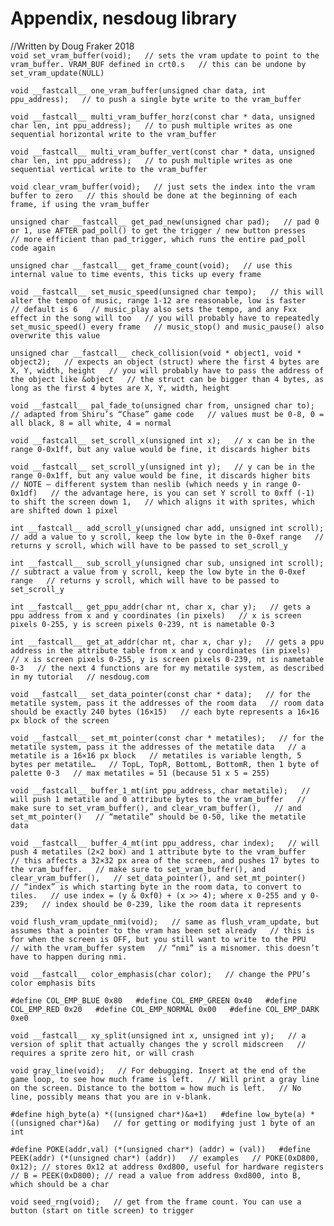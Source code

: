 # Appendix, nesdoug library

//Written by Doug Fraker 2018  
 `void set_vram_buffer(void);  
 // sets the vram update to point to the vram_buffer. VRAM_BUF defined in crt0.s  
 // this can be undone by set_vram_update(NULL)`

`void __fastcall__ one_vram_buffer(unsigned char data, int ppu_address);  
 // to push a single byte write to the vram_buffer`

`void __fastcall__ multi_vram_buffer_horz(const char * data, unsigned char len, int ppu_address);  
 // to push multiple writes as one sequential horizontal write to the vram_buffer`

`void __fastcall__ multi_vram_buffer_vert(const char * data, unsigned char len, int ppu_address);  
 // to push multiple writes as one sequential vertical write to the vram_buffer`

`void clear_vram_buffer(void);  
 // just sets the index into the vram buffer to zero  
 // this should be done at the beginning of each frame, if using the vram_buffer`

`unsigned char __fastcall__ get_pad_new(unsigned char pad);  
 // pad 0 or 1, use AFTER pad_poll() to get the trigger / new button presses  
 // more efficient than pad_trigger, which runs the entire pad_poll code again`

`unsigned char __fastcall__ get_frame_count(void);  
 // use this internal value to time events, this ticks up every frame`

`void __fastcall__ set_music_speed(unsigned char tempo);  
 // this will alter the tempo of music, range 1-12 are reasonable, low is faster  
 // default is 6  
 // music_play also sets the tempo, and any Fxx effect in the song will too  
 // you will probably have to repeatedly set_music_speed() every frame  
 // music_stop() and music_pause() also overwrite this value`

`unsigned char __fastcall__ check_collision(void * object1, void * object2);  
 // expects an object (struct) where the first 4 bytes are X, Y, width, height  
 // you will probably have to pass the address of the object like &object  
 // the struct can be bigger than 4 bytes, as long as the first 4 bytes are X, Y, width, height`

`void __fastcall__ pal_fade_to(unsigned char from, unsigned char to);  
 // adapted from Shiru’s “Chase” game code  
 // values must be 0-8, 0 = all black, 8 = all white, 4 = normal`

`void __fastcall__ set_scroll_x(unsigned int x);  
 // x can be in the range 0-0x1ff, but any value would be fine, it discards higher bits`

`void __fastcall__ set_scroll_y(unsigned int y);  
 // y can be in the range 0-0x1ff, but any value would be fine, it discards higher bits  
 // NOTE – different system than neslib (which needs y in range 0-0x1df)  
 // the advantage here, is you can set Y scroll to 0xff (-1) to shift the screen down 1,  
 // which aligns it with sprites, which are shifted down 1 pixel`

`int __fastcall__ add_scroll_y(unsigned char add, unsigned int scroll);  
 // add a value to y scroll, keep the low byte in the 0-0xef range  
 // returns y scroll, which will have to be passed to set_scroll_y`

`int __fastcall__ sub_scroll_y(unsigned char sub, unsigned int scroll);  
 // subtract a value from y scroll, keep the low byte in the 0-0xef range  
 // returns y scroll, which will have to be passed to set_scroll_y`

`int __fastcall__ get_ppu_addr(char nt, char x, char y);  
 // gets a ppu address from x and y coordinates (in pixels)  
 // x is screen pixels 0-255, y is screen pixels 0-239, nt is nametable 0-3`

`int __fastcall__ get_at_addr(char nt, char x, char y);  
 // gets a ppu address in the attribute table from x and y coordinates (in pixels)  
 // x is screen pixels 0-255, y is screen pixels 0-239, nt is nametable 0-3  
 // the next 4 functions are for my metatile system, as described in my tutorial  
 // nesdoug.com`

`void __fastcall__ set_data_pointer(const char * data);  
 // for the metatile system, pass it the addresses of the room data  
 // room data should be exactly 240 bytes (16×15)  
 // each byte represents a 16×16 px block of the screen`

`void __fastcall__ set_mt_pointer(const char * metatiles);  
 // for the metatile system, pass it the addresses of the metatile data  
 // a metatile is a 16×16 px block  
 // metatiles is variable length, 5 bytes per metatile…  
 // TopL, TopR, BottomL, BottomR, then 1 byte of palette 0-3  
 // max metatiles = 51 (because 51 x 5 = 255)`

`void __fastcall__ buffer_1_mt(int ppu_address, char metatile);  
 // will push 1 metatile and 0 attribute bytes to the vram_buffer  
 // make sure to set_vram_buffer(), and clear_vram_buffer(),  
 // and set_mt_pointer()  
 // “metatile” should be 0-50, like the metatile data`

`void __fastcall__ buffer_4_mt(int ppu_address, char index);  
 // will push 4 metatiles (2×2 box) and 1 attribute byte to the vram_buffer  
 // this affects a 32×32 px area of the screen, and pushes 17 bytes to the vram_buffer.  
 // make sure to set_vram_buffer(), and clear_vram_buffer(),  
 // set_data_pointer(), and set_mt_pointer()  
 // “index” is which starting byte in the room data, to convert to tiles.  
 // use index = (y & 0xf0) + (x >> 4); where x 0-255 and y 0-239;  
 // index should be 0-239, like the room data it represents`

`void flush_vram_update_nmi(void);  
 // same as flush_vram_update, but assumes that a pointer to the vram has been set already  
 // this is for when the screen is OFF, but you still want to write to the PPU  
 // with the vram_buffer system  
 // “nmi” is a misnomer. this doesn’t have to happen during nmi.`

`void __fastcall__ color_emphasis(char color);  
 // change the PPU’s color emphasis bits`

`#define COL_EMP_BLUE 0x80  
#define COL_EMP_GREEN 0x40  
#define COL_EMP_RED 0x20  
#define COL_EMP_NORMAL 0x00  
#define COL_EMP_DARK 0xe0`

`void __fastcall__ xy_split(unsigned int x, unsigned int y);  
 // a version of split that actually changes the y scroll midscreen  
 // requires a sprite zero hit, or will crash`

`void gray_line(void);  
 // For debugging. Insert at the end of the game loop, to see how much frame is left.  
 // Will print a gray line on the screen. Distance to the bottom = how much is left.  
 // No line, possibly means that you are in v-blank.`

`#define high_byte(a) *((unsigned char*)&a+1)  
 #define low_byte(a) *((unsigned char*)&a)  
 // for getting or modifying just 1 byte of an int`

`#define POKE(addr,val) (*(unsigned char*) (addr) = (val))  
 #define PEEK(addr) (*(unsigned char*) (addr))  
 // examples  
 // POKE(0xD800, 0x12); // stores 0x12 at address 0xd800, useful for hardware registers  
 // B = PEEK(0xD800); // read a value from address 0xd800, into B, which should be a char`

`void seed_rng(void);  
 // get from the frame count. You can use a button (start on title screen) to trigger`

